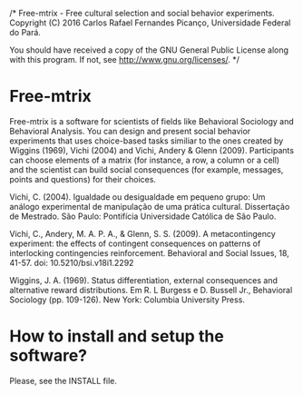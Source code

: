 /*
Free-mtrix - Free cultural selection and social behavior experiments.
Copyright (C) 2016 Carlos Rafael Fernandes Picanço, Universidade Federal do Pará.

You should have received a copy of the GNU General Public License
along with this program. If not, see http://www.gnu.org/licenses/.
*/

# Free-mtrix

Free-mtrix is a software for scientists of fields like Behavioral Sociology and Behavioral Analysis. You can design and present social behavior experiments that uses choice-based tasks similiar to the ones created by Wiggins (1969), Vichi (2004) and Vichi, Andery & Glenn (2009). Participants can choose elements of a matrix (for instance, a row, a column or a cell) and the scientist can build social consequences (for example, messages, points and questions) for their choices.

Vichi, C. (2004). Igualdade ou desigualdade em pequeno grupo: Um análogo experimental de manipulação de uma prática cultural. Dissertação de Mestrado. São Paulo: Pontifícia Universidade Católica de São Paulo.

Vichi, C., Andery, M. A. P. A., & Glenn, S. S. (2009). A metacontingency experiment: the effects of contingent consequences on patterns of interlocking contingencies reinforcement. Behavioral and Social Issues, 18, 41-57. doi: 10.5210/bsi.v18i1.2292

Wiggins, J. A. (1969). Status differentiation, external consequences and alternative reward distributions. Em R. L Burgess e D. Bussell Jr., Behavioral Sociology (pp. 109-126). New York: Columbia University Press.

# How to install and setup the software?

Please, see the INSTALL file.